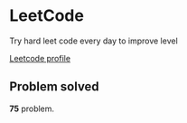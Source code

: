 # LeetCode

Try hard leet code every day to improve level

[ Leetcode profile ](https://leetcode.com/u/orgball2608/)

## Problem solved

**75** problem.
